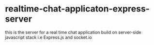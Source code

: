 # realtime-chat-applicaton-express-server
this is the server for a real time chat application build on server-side javascript stack i.e Express.js and socket.io
